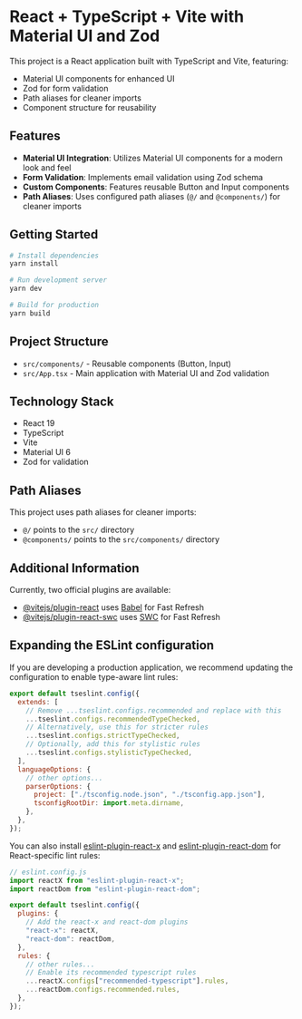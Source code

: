 # React + TypeScript + Vite with Material UI and Zod

This project is a React application built with TypeScript and Vite, featuring:

- Material UI components for enhanced UI
- Zod for form validation
- Path aliases for cleaner imports
- Component structure for reusability

## Features

- **Material UI Integration**: Utilizes Material UI components for a modern look and feel
- **Form Validation**: Implements email validation using Zod schema
- **Custom Components**: Features reusable Button and Input components
- **Path Aliases**: Uses configured path aliases (`@/` and `@components/`) for cleaner imports

## Getting Started

```bash
# Install dependencies
yarn install

# Run development server
yarn dev

# Build for production
yarn build
```

## Project Structure

- `src/components/` - Reusable components (Button, Input)
- `src/App.tsx` - Main application with Material UI and Zod validation

## Technology Stack

- React 19
- TypeScript
- Vite
- Material UI 6
- Zod for validation

## Path Aliases

This project uses path aliases for cleaner imports:

- `@/` points to the `src/` directory
- `@components/` points to the `src/components/` directory

## Additional Information

Currently, two official plugins are available:

- [@vitejs/plugin-react](https://github.com/vitejs/vite-plugin-react/blob/main/packages/plugin-react/README.md) uses [Babel](https://babeljs.io/) for Fast Refresh
- [@vitejs/plugin-react-swc](https://github.com/vitejs/vite-plugin-react-swc) uses [SWC](https://swc.rs/) for Fast Refresh

## Expanding the ESLint configuration

If you are developing a production application, we recommend updating the configuration to enable type-aware lint rules:

```js
export default tseslint.config({
  extends: [
    // Remove ...tseslint.configs.recommended and replace with this
    ...tseslint.configs.recommendedTypeChecked,
    // Alternatively, use this for stricter rules
    ...tseslint.configs.strictTypeChecked,
    // Optionally, add this for stylistic rules
    ...tseslint.configs.stylisticTypeChecked,
  ],
  languageOptions: {
    // other options...
    parserOptions: {
      project: ["./tsconfig.node.json", "./tsconfig.app.json"],
      tsconfigRootDir: import.meta.dirname,
    },
  },
});
```

You can also install [eslint-plugin-react-x](https://github.com/Rel1cx/eslint-react/tree/main/packages/plugins/eslint-plugin-react-x) and [eslint-plugin-react-dom](https://github.com/Rel1cx/eslint-react/tree/main/packages/plugins/eslint-plugin-react-dom) for React-specific lint rules:

```js
// eslint.config.js
import reactX from "eslint-plugin-react-x";
import reactDom from "eslint-plugin-react-dom";

export default tseslint.config({
  plugins: {
    // Add the react-x and react-dom plugins
    "react-x": reactX,
    "react-dom": reactDom,
  },
  rules: {
    // other rules...
    // Enable its recommended typescript rules
    ...reactX.configs["recommended-typescript"].rules,
    ...reactDom.configs.recommended.rules,
  },
});
```
